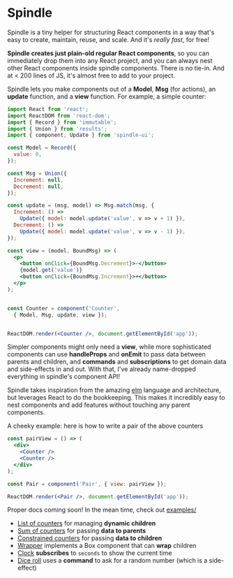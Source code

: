# Spindle

Spindle is a tiny helper for structuring React components in a way that's easy
to create, maintain, reuse, and scale. And it's _really fast_, for free!

**Spindle creates just plain-old regular React components**, so you can
immediately drop them into any React project, and you can always nest other
React components inside spindle components. There is no tie-in. And at < 200
lines of JS, it's almost free to add to your project.

Spindle lets you make components out of a **Model**, **Msg** (for actions), an
**update** function, and a **view** function. For example, a simple counter:

```jsx
import React from 'react';
import ReactDOM from 'react-dom';
import { Record } from 'immutable';
import { Union } from 'results';
import { component, Update } from 'spindle-ui';

const Model = Record({
  value: 0,
});

const Msg = Union({
  Increment: null,
  Decrement: null,
});

const update = (msg, model) => Msg.match(msg, {
  Increment: () =>
    Update({ model: model.update('value', v => v + 1) }),
  Decrement: () =>
    Update({ model: model.update('value', v => v - 1) }),
});

const view = (model, BoundMsg) => (
  <p>
    <button onClick={BoundMsg.Decrement}>-</button>
    {model.get('value')}
    <button onClick={BoundMsg.Increment}>+</button>
  </p>
);


const Counter = component('Counter',
  { Model, Msg, update, view });


ReactDOM.render(<Counter />, document.getElementById('app'));
```

Simpler components might only need a **view**, while more sophisticated
components can use **handleProps** and **onEmit** to pass data between parents
and children, and **commands** and **subscriptions** to get domain data and
side-effects in and out. With that, I've already name-dropped everything in
spindle's component API!

Spindle takes inspiration from the amazing [elm](http://elm-lang.org/) language
and architecture, but leverages React to do the bookkeeping. This makes it
incredibly easy to nest components and add features without touching any parent
components.

A cheeky example: here is how to write a pair of the above counters

```jsx
const pairView = () => (
  <div>
    <Counter />
    <Counter />
  </div>
);

const Pair = component('Pair', { view: pairView });

ReactDOM.render(<Pair />, document.getElementById('app'));
```

Proper docs coming soon! In the mean time, check out [examples/](examples/)

- [List of counters](examples/n-counters) for managing **dynamic children**
- [Sum of counters](examples/sum-counters) for passing **data to parents**
- [Constrained counters](examples/constrained-counters) for passing **data to
  children**
- [Wrapper](examples/wrapper) implements a Box component that can **wrap**
  children
- [Clock](examples/clock) **subscribes** to `seconds` to show the current time
- [Dice roll](examples/diceroll) uses a **command** to ask for a random number
  (which is a side-effect)
